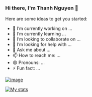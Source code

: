 ### Hi there, I'm Thanh Nguyen 👋

Here are some ideas to get you started:

- 🔭 I’m currently working on ...
- 🌱 I’m currently learning ...
- 👯 I’m looking to collaborate on ...
- 🤔 I’m looking for help with ...
- 💬 Ask me about ...
- 📫 How to reach me: ...
- 😄 Pronouns: ...
- ⚡ Fun fact: ...

[![image](https://img.shields.io/badge/WhatsApp-25D366?style=for-the-badge&logo=whatsapp&logoColor=white)](https://www.google.com.vn)

[![My stats](https://github-readme-stats.vercel.app/api?username=thanhqng1510)](https://github.com/anuraghazra/github-readme-stats)
